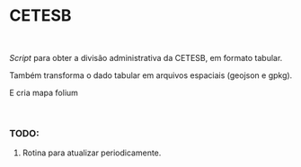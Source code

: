 # CETESB

<br>



*Script* para obter a divisão administrativa da CETESB, em formato tabular.

Também transforma o dado tabular em arquivos espaciais (geojson e gpkg).

E cria mapa folium

<br>


### TODO:

1. Rotina para atualizar periodicamente.
